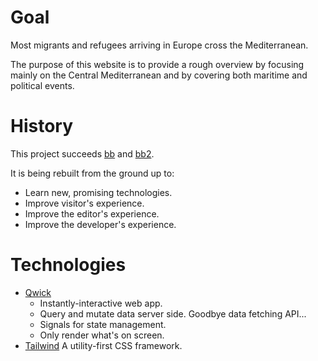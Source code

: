 # Goal

Most migrants and refugees arriving in Europe cross the Mediterranean.

The purpose of this website is to provide a rough overview by focusing mainly on the Central Mediterranean and by covering both maritime and political events.

# History

This project succeeds [bb](https://github.com/barbalex/bb) and [bb2](https://github.com/barbalex/bb2).

It is being rebuilt from the ground up to:

- Learn new, promising technologies.
- Improve visitor's experience.
- Improve the editor's experience.
- Improve the developer's experience.

# Technologies

- [Qwick](https://qwik.builder.io)
  - Instantly-interactive web app.
  - Query and mutate data server side.
    Goodbye data fetching API...
  - Signals for state management.
  - Only render what's on screen.
- [Tailwind](https://tailwindcss.com)
  A utility-first CSS framework.
